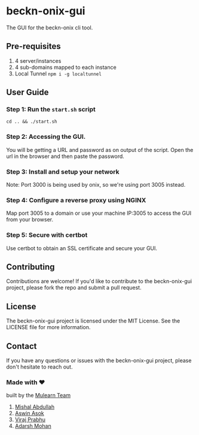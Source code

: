 # beckn-onix-gui

The GUI for the beckn-onix cli tool.

## Pre-requisites

1. 4 server/instances
2. 4 sub-domains mapped to each instance
3. Local Tunnel
   `npm i -g localtunnel`

## User Guide

### Step 1: Run the `start.sh` script

```
cd .. && ./start.sh
```

### Step 2: Accessing the GUI.

You will be getting a URL and password as on output of the script. Open the url in the browser and then
paste the password.

### Step 3: Install and setup your network

Note: Port 3000 is being used by onix, so we're using port 3005 instead.

### Step 4: Configure a reverse proxy using NGINX

Map port 3005 to a domain or use your machine IP:3005 to access the GUI from your browser.

### Step 5: Secure with certbot

Use certbot to obtain an SSL certificate and secure your GUI.

## Contributing

Contributions are welcome! If you'd like to contribute to the beckn-onix-gui project, please fork the repo and submit a pull request.

## License

The beckn-onix-gui project is licensed under the MIT License. See the LICENSE file for more information.


## Contact

If you have any questions or issues with the beckn-onix-gui project, please don't hesitate to reach out.

### Made with ❤️

built by the [Mulearn Team](https://mulearn.org/)
1. [Mishal Abdullah](https://github.com/Mishalabdullah/)
2. [Aswin Asok](https://github.com/AswinAsok)
3. [Viraj Prabhu ](https://github.com/viraka)
4. [Adarsh Mohan](https://adarshmohanks.framer.website/)

